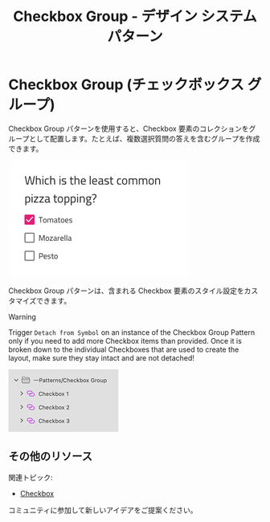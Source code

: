 ﻿---
title: Checkbox Group - デザイン システム パターン
_description: Checkbox Group パターン シンボルは Checkbox 要素のコレクションをグループとして配置します。
_keywords: デザイン システム, Sketch, Ignite UI for Angular, パターン, UI ライブラリ, ウィジェット
_language: ja
---

# Checkbox Group (チェックボックス グループ)

Checkbox Group パターンを使用すると、Checkbox 要素のコレクションをグループとして配置します。たとえば、複数選択質問の答えを含むグループを作成できます。

<img class="responsive-img" src="../images/checkbox-group_demo.png" srcset="../images/checkbox-group_demo@2x.png 2x" />

Checkbox Group パターンは、含まれる Checkbox 要素のスタイル設定をカスタマイズできます。

> [!WARNING]
> Trigger `Detach from Symbol` on an instance of the Checkbox Group Pattern only if you need to add more Checkbox items than provided. Once it is broken down to the individual Checkboxes that are used to create the layout, make sure they stay intact and are not detached!

<img class="responsive-img" src="../images/checkbox_group_detach.png" srcset="../images/checkbox_group_detach@2x.png 2x" />

## その他のリソース

関連トピック:

- [Checkbox](../components/checkbox.md)
  <div class="divider--half"></div>

コミュニティに参加して新しいアイデアをご提案ください。


